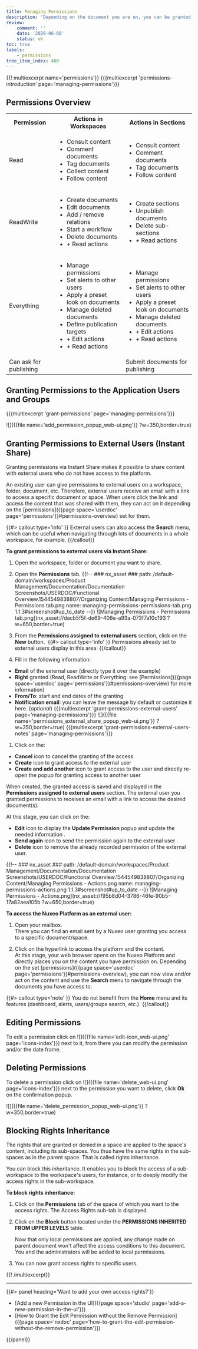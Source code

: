 ```yaml
---
title: Managing Permissions
description: 'Depending on the document you are on, you can be granted different permissions and be allowed different actions on the document.'
review:
    comment: ''
    date: '2020-06-08'
    status: ok
toc: true
labels:
    - permissions
tree_item_index: 400
---
```

{{! multiexcerpt name='permissions'}}
{{{multiexcerpt 'permissions-introduction' page='managing-permissions'}}}

## Permissions Overview

<div class="table-scroll">
<table class="hover">
<tbody>
<tr><th colspan="1">Permission</th>
<th colspan="1">Actions in Workspaces</th>
<th colspan="1">Actions in Sections</th>
</tr>
<tr>
<td colspan="1">Read</td>
<td colspan="1">
<ul>
<li>Consult content</li>
<li>Comment documents</li>
<li>Tag documents</li>
<li>Collect content</li>
<li>Follow content</li>
</ul>
</td>
<td colspan="1">
<ul>
<li>Consult content</li>
<li>Comment documents</li>
<li>Tag documents</li>
<li>Follow content</li>
</ul>
</td>
</tr>
<tr>
<td colspan="1">ReadWrite</td>
<td colspan="1">
<ul>
<li>Create documents</li>
<li>Edit documents</li>
<li>Add / remove relations</li>
<li>Start a workflow</li>
<li>Delete documents</li>
<li>+ Read actions</li>
</ul>
</td>
<td colspan="1">
<ul>
<li>Create sections</li>
<li>Unpublish documents</li>
<li>Delete sub-sections</li>
<li>+ Read actions</li>
</ul>
</td>
</tr>
<tr>
<td colspan="1">Everything</td>
<td colspan="1">
<ul>
<li>Manage permissions</li>
<li>Set alerts to other users</li>
<li>Apply a preset look on documents</li>
<li>Manage deleted documents</li>
<li>Define publication targets</li>
<li>+ Edit actions</li>
<li>+ Read actions</li>
</ul>
</td>
<td colspan="1">
<ul>
<li>Manage permissions</li>
<li>Set alerts to other users</li>
<li>Apply a preset look on documents</li>
<li>Manage deleted documents</li>
<li>+ Edit actions</li>
<li>+ Read actions</li>
</ul>
</td>
</tr>
<tr>
<td colspan="1">Can ask for publishing</td>
<td colspan="1">&nbsp;</td>
<td colspan="1">Submit documents for publishing</td>
</tr>
</tbody>
</table>
</div>

## Granting Permissions to the Application Users and Groups

{{{multiexcerpt 'grant-permissions' page='managing-permissions'}}}

![]({{file name='add_permission_popup_web-ui.png'}} ?w=350,border=true)

## Granting Permissions to External Users (Instant Share)

Granting permissions via Instant Share makes it possible to share content with external users who do not have access to the platform.</br>

An existing user can give permissions to external users on a workspace, folder, document, etc. Therefore, external users receive an email with a link to access a specific document or space.
When users click the link and access the content that was shared with them, they can act on it depending on the [permissions]({{page space='userdoc' page='permissions'}}#permissions-overview) set for them.

{{#> callout type='info' }}
External users can also access the **Search** menu, which can be useful when navigating through lots of documents in a whole workspace, for example.
{{/callout}}

**To grant permissions to external users via Instant Share:**

1. Open the workspace, folder or document you want to share.
1. Open the **Permissions** tab.
{{!--     ### nx_asset ###
    path: /default-domain/workspaces/Product Management/Documentation/Documentation Screenshots/USERDOC/Functional Overview.1544549838807/Organizing Content/Managing Permissions - Permissions tab.png
    name: managing-permissions-permissions-tab.png
    1.1.3#screenshot#up_to_date
--}}
![Managing Permissions - Permissions tab.png](nx_asset://dacb5f5f-de69-406e-a93a-073f7a10c193 ?w=650,border=true)
1. From the **Permissions assigned to external users** section, click on the **New** button. 
  {{#> callout type='info' }}
  Permissions already set to external users display in this area.
  {{/callout}}

1. Fill in the following information:
  - **Email** of the external user (directly type it over the example)
  - **Right** granted (Read, ReadWrite or Everything: see [Permissions]({{page space='userdoc' page='permissions'}}#permissions-overview) for more information)
  - **From/To**: start and end dates of the granting
  - **Notification email**: you can leave the message by default or customize it here. (_optional_)
{{{multiexcerpt 'grant-permissions-external-users' page='managing-permissions'}}}
![]({{file name='permissions_external_share_popup_web-ui.png'}} ?w=350,border=true)
{{{multiexcerpt 'grant-permissions-external-users-notes' page='managing-permissions'}}}
1. Click on the:
  - **Cancel** icon to cancel the granting of the access
  - **Create** icon to grant access to the external user
  - **Create and add another** icon to grant access to the user and directly re-open the popup for granting access to another user

When created, the granted access is saved and displayed in the **Permissions assigned to external users** section. The external user you granted permissions to receives an email with a link to access the desired document(s). 

At this stage, you can click on the: 
+ **Edit** icon to display the **Update Permission** popup and update the needed information .
+ **Send again** icon to send the permission again to the external user .
+ **Delete** icon to remove the already recorded permission of the external user.

{{!--     ### nx_asset ###
    path: /default-domain/workspaces/Product Management/Documentation/Documentation Screenshots/USERDOC/Functional Overview.1544549838807/Organizing Content/Managing Permissions - Actions.png
    name: managing-permissions-actions.png
    1.1.3#screenshot#up_to_date
--}}
![Managing Permissions - Actions.png](nx_asset://f95b8d04-3786-46fe-90b5-17a82aea105b ?w=650,border=true)

**To access the Nuxeo Platform as an external user:**

1. Open your mailbox. <br>
There you can find an email sent by a Nuxeo user granting you access to a specific document/space.

1. Click on the hyperlink to access the platform and the content.  <br>
At this stage, your web browser opens on the Nuxeo Platform and directly places you on the content you have permission on. Depending on the set [permissions]({{page space='userdoc' page='permissions'}}#permissions-overview), you can now view and/or act on the content and use the **Search** menu to navigate through the documents you have access to.

{{#> callout type='note' }}
You do not benefit from the **Home** menu and its features (dashboard, alerts, users/groups search, etc.).
{{/callout}}

## Editing Permissions

To edit a permission click on ![]({{file name='edit-icon_web-ui.png' page='icons-index'}}) next to it, from there you can modify the permission and/or the date frame.

## Deleting Permissions

To delete a permission click on ![]({{file name='delete_web-ui.png' page='icons-index'}}) next to the permission you want to delete, click **Ok** on the confirmation popup.

![]({{file name='delete_permission_popup_web-ui.png'}} ?w=350,border=true)

## Blocking Rights Inheritance

The rights that are granted or denied in a space are applied to the space's content, including its sub-spaces. You thus have the same rights in the sub-spaces as in the parent space. That is called rights inheritance.

You can block this inheritance. It enables you to block the access of a sub-workspace to the workspace's users, for instance, or to deeply modify the access rights in the sub-workspace.

**To block rights inheritance:**
1. Click on the **Permissions** tab of the space of which you want to the access rights. The Access Rights sub-tab is displayed.
1. Click on the **Block** button located under the **PERMISSIONS INHERITED FROM UPPER LEVELS** table.

    Now that only local permissions are applied, any change made on parent document won't affect the access conditions to this document. You and the administrators will be added to local permissions.

1. You can now grant access rights to specific users.

{{! /multiexcerpt}}

* * *

<div class="row" data-equalizer data-equalize-on="medium">
<div class="column medium-6">
{{#> panel heading='Want to add your own access rights?'}}

- [Add a new Permission in the UI]({{page space='studio' page='add-a-new-permission-in-the-ui'}})
- [How to Grant the Edit Permission without the Remove Permission]({{page space='nxdoc' page='how-to-grant-the-edit-permission-without-the-remove-permission'}})

{{/panel}}
</div>
<div class="column medium-6">

&nbsp;

</div>
</div>
